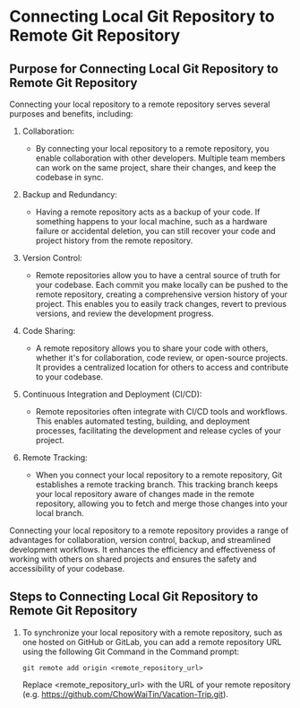 # Connecting Local Git Repository to Remote Git Repository


## Purpose for Connecting Local Git Repository to Remote Git Repository

Connecting your local repository to a remote repository serves several purposes and benefits, including:

1. Collaboration: 

    * By connecting your local repository to a remote repository, you enable collaboration with other developers. Multiple team members can work on the same project, share their changes, and keep the codebase in sync.

2. Backup and Redundancy: 

    * Having a remote repository acts as a backup of your code. If something happens to your local machine, such as a hardware failure or accidental deletion, you can still recover your code and project history from the remote repository.

3. Version Control:

    * Remote repositories allow you to have a central source of truth for your codebase. Each commit you make locally can be pushed to the remote repository, creating a comprehensive version history of your project. This enables you to easily track changes, revert to previous versions, and review the development progress.

4. Code Sharing:

    * A remote repository allows you to share your code with others, whether it's for collaboration, code review, or open-source projects. It provides a centralized location for others to access and contribute to your codebase.

5. Continuous Integration and Deployment (CI/CD): 

    * Remote repositories often integrate with CI/CD tools and workflows. This enables automated testing, building, and deployment processes, facilitating the development and release cycles of your project.

6. Remote Tracking: 

    * When you connect your local repository to a remote repository, Git establishes a remote tracking branch. This tracking branch keeps your local repository aware of changes made in the remote repository, allowing you to fetch and merge those changes into your local branch.

Connecting your local repository to a remote repository provides a range of advantages for collaboration, version control, backup, and streamlined development workflows. It enhances the efficiency and effectiveness of working with others on shared projects and ensures the safety and accessibility of your codebase.

## Steps to Connecting Local Git Repository to Remote Git Repository

 1. To synchronize your local repository with a remote repository, such as one hosted on GitHub or GitLab, you can add a remote repository URL using the following Git Command in the Command prompt:

    ```
    git remote add origin <remote_repository_url>
    ```
    Replace <remote_repository_url> with the URL of your remote repository (e.g. https://github.com/ChowWaiTin/Vacation-Trip.git).


